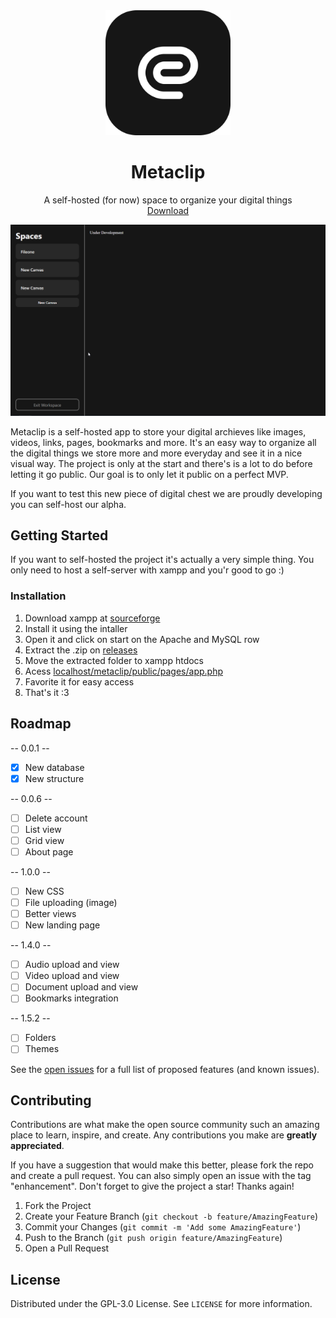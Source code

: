 <div align="center">
  <img src="public/img/logo.png" alt="Logo" width="200" height="200">
  <h1 align="center">Metaclip</h1>
  <p align="center">
    A self-hosted (for now) space to organize your digital things
    <br />
    <a href="https://github.com/metaclip-app/metaclip/releases">Download</a>
  </p>
</div>

<img src="public/img/landing.png"/>

Metaclip is a self-hosted app to store your digital archieves like images, videos, links, pages, bookmarks and more. It's an easy way to organize all the digital things we store more and more everyday and see it in a nice visual way. The project is only at the start and there's is a lot to do before letting it go public. Our goal is to only let it public on a perfect MVP.

If you want to test this new piece of digital chest we are proudly developing you can self-host our alpha.

## Getting Started
If you want to self-hosted the project it's actually a very simple thing. You only need to host a self-server with xampp and you'r good to go :)

### Installation
1. Download xampp at [sourceforge](https://sourceforge.net/projects/xampp/)
2. Install it using the intaller
3. Open it and click on start on the Apache and MySQL row
4. Extract the .zip on [releases](https://github.com/metaclip-app/metaclip/releases)
4. Move the extracted folder to xampp htdocs
5. Acess [localhost/metaclip/public/pages/app.php](http://localhost/metaclip/public/pages/app.php)
6. Favorite it for easy access
7. That's it :3

## Roadmap
-- 0.0.1 --
- [x] New database
- [x] New structure

-- 0.0.6 --

- [ ] Delete account
- [ ] List view
- [ ] Grid view
- [ ] About page

-- 1.0.0 --

- [ ] New CSS
- [ ] File uploading (image)
- [ ] Better views
- [ ] New landing page

-- 1.4.0 --

- [ ] Audio upload and view
- [ ] Video upload and view
- [ ] Document upload and view
- [ ] Bookmarks integration

-- 1.5.2 --

- [ ] Folders
- [ ] Themes

See the [open issues](https://github.com/metaclip-app/metaclip/issues) for a full list of proposed features (and known issues).

## Contributing
Contributions are what make the open source community such an amazing place to learn, inspire, and create. Any contributions you make are **greatly appreciated**.

If you have a suggestion that would make this better, please fork the repo and create a pull request. You can also simply open an issue with the tag "enhancement".
Don't forget to give the project a star! Thanks again!

1. Fork the Project
2. Create your Feature Branch (`git checkout -b feature/AmazingFeature`)
3. Commit your Changes (`git commit -m 'Add some AmazingFeature'`)
4. Push to the Branch (`git push origin feature/AmazingFeature`)
5. Open a Pull Request

## License
Distributed under the GPL-3.0 License. See `LICENSE` for more information.
